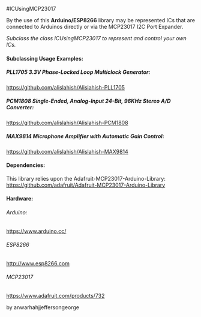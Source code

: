 #ICUsingMCP23017

By the use of this **Arduino/ESP8266** library may be represented ICs that are connected
to Arduinos directly or via the MCP23017 I2C Port Expander.

_Subclass the class ICUsingMCP23017 to represent and control your own ICs._

#### Subclassing Usage Examples:
##### PLL1705 3.3V Phase-Locked Loop Multiclock Generator:

https://github.com/alislahish/Alislahish-PLL1705

##### PCM1808 Single-Ended, Analog-Input 24-Bit, 96KHz Stereo A/D Converter:
https://github.com/alislahish/Alislahish-PCM1808

##### MAX9814 Microphone Amplifier with Automatic Gain Control:
https://github.com/alislahish/Alislahish-MAX9814

#### Dependencies:
This library relies upon the Adafruit-MCP23017-Arduino-Library:
https://github.com/adafruit/Adafruit-MCP23017-Arduino-Library

#### Hardware:

###### Arduino:
https://www.arduino.cc/

###### ESP8266
http://www.esp8266.com

###### MCP23017
https://www.adafruit.com/products/732


by anwarhahjjeffersongeorge
